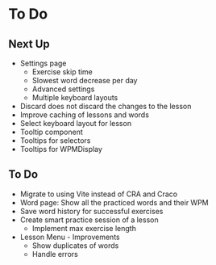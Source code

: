 # To Do

## Next Up

- Settings page
  - Exercise skip time
  - Slowest word decrease per day
  - Advanced settings
  - Multiple keyboard layouts
- Discard does not discard the changes to the lesson
- Improve caching of lessons and words
- Select keyboard layout for lesson
- Tooltip component
- Tooltips for selectors
- Tooltips for WPMDisplay

## To Do

- Migrate to using Vite instead of CRA and Craco
- Word page: Show all the practiced words and their WPM
- Save word history for successful exercises
- Create smart practice session of a lesson
  - Implement max exercise length
- Lesson Menu - Improvements
  - Show duplicates of words
  - Handle errors
